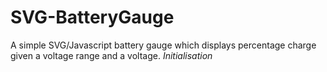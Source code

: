 # SVG-BatteryGauge
A simple SVG/Javascript battery gauge which displays percentage charge given a voltage range and a voltage.
_Initialisation_